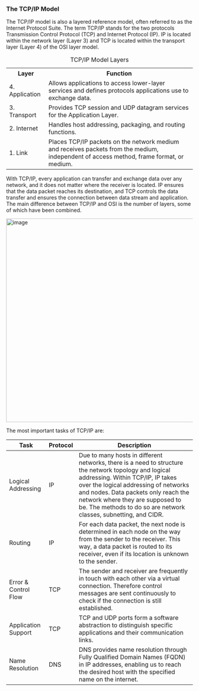 <h3>The TCP/IP Model</h3>

The TCP/IP model is also a layered reference model, often referred to as the Internet Protocol Suite. The term TCP/IP stands for the two protocols Transmission Control Protocol (TCP) and Internet Protocol (IP). IP is located within the network layer (Layer 3) and TCP is located within the transport layer (Layer 4) of the OSI layer model.

 <table>
    <caption>TCP/IP Model Layers</caption>
    <tr>
      <th>Layer</th>
      <th>Function</th>
    </tr>
    <tr>
      <td>4. Application</td>
      <td>Allows applications to access lower-layer services and defines protocols applications use to exchange data.</td>
    </tr>
    <tr>
      <td>3. Transport</td>
      <td>Provides TCP session and UDP datagram services for the Application Layer.</td>
    </tr>
    <tr>
      <td>2. Internet</td>
      <td>Handles host addressing, packaging, and routing functions.</td>
    </tr>
    <tr>
      <td>1. Link</td>
      <td>Places TCP/IP packets on the network medium and receives packets from the medium, independent of access method, frame format, or medium.</td>
    </tr>
  </table>

With TCP/IP, every application can transfer and exchange data over any network, and it does not matter where the receiver is located. IP ensures that the data packet reaches its destination, and TCP controls the data transfer and ensures the connection between data stream and application. The main difference between TCP/IP and OSI is the number of layers, some of which have been combined.

<img width="901" height="549" alt="image" src="https://github.com/user-attachments/assets/eca378ef-2306-4e37-aa94-ecb6e3061fa5" />


The most important tasks of TCP/IP are:

 <table>
    <thead>
      <tr>
        <th>Task</th>
        <th>Protocol</th>
        <th>Description</th>
      </tr>
    </thead>
    <tbody>
      <tr>
        <td>Logical Addressing</td>
        <td>IP</td>
        <td>Due to many hosts in different networks, there is a need to structure the network topology and logical addressing. Within TCP/IP, IP takes over the logical addressing of networks and nodes. Data packets only reach the network where they are supposed to be. The methods to do so are network classes, subnetting, and CIDR.</td>
      </tr>
      <tr>
        <td>Routing</td>
        <td>IP</td>
        <td>For each data packet, the next node is determined in each node on the way from the sender to the receiver. This way, a data packet is routed to its receiver, even if its location is unknown to the sender.</td>
      </tr>
      <tr>
        <td>Error &amp; Control Flow</td>
        <td>TCP</td>
        <td>The sender and receiver are frequently in touch with each other via a virtual connection. Therefore control messages are sent continuously to check if the connection is still established.</td>
      </tr>
      <tr>
        <td>Application Support</td>
        <td>TCP</td>
        <td>TCP and UDP ports form a software abstraction to distinguish specific applications and their communication links.</td>
      </tr>
      <tr>
        <td>Name Resolution</td>
        <td>DNS</td>
        <td>DNS provides name resolution through Fully Qualified Domain Names (FQDN) in IP addresses, enabling us to reach the desired host with the specified name on the internet.</td>
      </tr>
    </tbody>
  </table>
